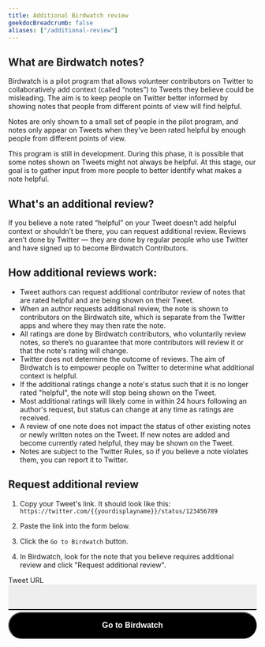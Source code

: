 ```yaml
---
title: Additional Birdwatch review
geekdocBreadcrumb: false
aliases: ["/additional-review"]
---
```


## What are Birdwatch notes?

Birdwatch is a pilot program that allows volunteer contributors on Twitter to collaboratively add context (called “notes”) to Tweets they believe could be misleading. The aim is to keep people on Twitter better informed by showing notes that people from different points of view will find helpful.

Notes are only shown to a small set of people in the pilot program, and notes only appear on Tweets when they’ve been rated helpful by enough people from different points of view.

This program is still in development. During this phase, it is possible that some notes shown on Tweets might not always be helpful. At this stage, our goal is to gather input from more people to better identify what makes a note helpful.

## What's an additional review?

If you believe a note rated “helpful” on your Tweet doesn’t add helpful context or shouldn’t be there, you can request additional review. Reviews aren’t done by Twitter — they are done by regular people who use Twitter and have signed up to become Birdwatch Contributors.

## How additional reviews work:

- Tweet authors can request additional contributor review of notes that are rated helpful and are being shown on their Tweet.
- When an author requests additional review, the note is shown to contributors on the Birdwatch site, which is separate from the Twitter apps and where they may then rate the note.
- All ratings are done by Birdwatch contributors, who voluntarily review notes, so there’s no guarantee that more contributors will review it or that the note's rating will change.
- Twitter does not determine the outcome of reviews. The aim of Birdwatch is to empower people on Twitter to determine what additional context is helpful.
- If the additional ratings change a note's status such that it is no longer rated "helpful", the note will stop being shown on the Tweet.
- Most additional ratings will likely come in within 24 hours following an author's request, but status can change at any time as ratings are received.
- A review of one note does not impact the status of other existing notes or newly written notes on the Tweet. If new notes are added and become currently rated helpful, they may be shown on the Tweet.
- Notes are subject to the Twitter Rules, so if you believe a note violates them, you can report it to Twitter.

## Request additional review

1. Copy your Tweet's link. It should look like this: `https://twitter.com/{{yourdisplayname}}/status/123456789`

2. Paste the link into the form below.

3. Click the `Go to Birdwatch` button.

4. In Birdwatch, look for the note that you believe requires additional review and click "Request additional review".

<form style="display: flex; flex-direction: column;">
<label for="Tweet URL">Tweet URL</label>
<input name="Tweet URL" type="text" style="font-size: 1rem; margin-bottom: 4px; padding: 1rem; border: none; border-bottom: 2px solid black; background: #eee; border-radius: 2px;" id="input" ></input>
<button onClick="openNotes()" style="padding: 1rem; border-radius: 100px; background-color: black; color: white; font-weight: bold; font-size: 1rem;">Go to Birdwatch</button>
</form>

<script>
    var openNotes = () => {
        var input = document.getElementById("input");
        var text = input.value;
        if (text.includes("/status/")) {
            // get the tweet id
            var tweetId = text.split("/status/")[1].split("?")[0];
            if (tweetId.match(/^[0-9]+$/)) {
            window.open("https://twitter.com/i/birdwatch/t/" + tweetId, "_blank");
        } else {
            alert("Invalid Tweet URL");
        }
    } else {
        alert("Invalid Tweet URL");
    }
    }
</script>
